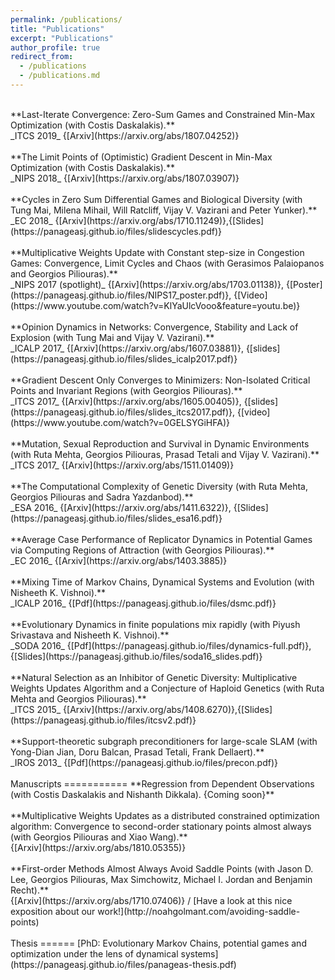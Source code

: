 ```yaml
---
permalink: /publications/
title: "Publications"
excerpt: "Publications"
author_profile: true
redirect_from: 
  - /publications
  - /publications.md
---
```

<br/>
**Last-Iterate Convergence: Zero-Sum Games and Constrained Min-Max Optimization (with Costis Daskalakis).**<br/>
_ITCS 2019_ {[Arxiv](https://arxiv.org/abs/1807.04252)} <br/>
<br/>
**The Limit Points of (Optimistic) Gradient Descent in Min-Max Optimization (with Costis Daskalakis).** <br/>
_NIPS 2018_ {[Arxiv](https://arxiv.org/abs/1807.03907)} <br/>
<br/>
**Cycles in Zero Sum Differential Games and Biological Diversity (with Tung Mai, Milena Mihail, Will Ratcliff, Vijay V. Vazirani and Peter Yunker).** <br/>
_EC 2018_ {[Arxiv](https://arxiv.org/abs/1710.11249)},{[Slides](https://panageasj.github.io/files/slidescycles.pdf)} <br/>
<br/>
**Multiplicative Weights Update with Constant step-size in Congestion Games: Convergence, Limit Cycles and Chaos (with Gerasimos Palaiopanos and Georgios Piliouras).** <br/>
_NIPS 2017 (spotlight)_ {[Arxiv](https://arxiv.org/abs/1703.01138)}, {[Poster](https://panageasj.github.io/files/NIPS17_poster.pdf)}, {[Video](https://www.youtube.com/watch?v=KlYaUlcVooo&feature=youtu.be)} <br/>
<br/>
**Opinion Dynamics in Networks: Convergence, Stability and Lack of Explosion (with Tung Mai and Vijay V. Vazirani).** <br/>
_ICALP 2017_ {[Arxiv](https://arxiv.org/abs/1607.03881)}, {[slides](https://panageasj.github.io/files/slides_icalp2017.pdf)} <br/>
<br/>
**Gradient Descent Only Converges to Minimizers: Non-Isolated Critical Points and Invariant Regions (with Georgios Piliouras).** <br/>
_ITCS 2017_ {[Arxiv](https://arxiv.org/abs/1605.00405)}, {[slides](https://panageasj.github.io/files/slides_itcs2017.pdf)}, {[video](https://www.youtube.com/watch?v=0GELSYGiHFA)} <br/>
<br/>
**Mutation, Sexual Reproduction and Survival in Dynamic Environments (with Ruta Mehta, Georgios Piliouras, Prasad Tetali and Vijay V. Vazirani).** <br/>
_ITCS 2017_ {[Arxiv](https://arxiv.org/abs/1511.01409)} <br/>
<br/>
**The Computational Complexity of Genetic Diversity (with Ruta Mehta, Georgios Piliouras and Sadra Yazdanbod).** <br/>
_ESA 2016_ {[Arxiv](https://arxiv.org/abs/1411.6322)}, {[Slides](https://panageasj.github.io/files/slides_esa16.pdf)}  <br/>
<br/>
**Average Case Performance of Replicator Dynamics in Potential Games via Computing Regions of Attraction (with Georgios Piliouras).** <br/>
_EC 2016_ {[Arxiv](https://arxiv.org/abs/1403.3885)} <br/>
<br/>
**Mixing Time of Markov Chains, Dynamical Systems and Evolution (with Nisheeth K. Vishnoi).** <br/>
_ICALP 2016_ {[Pdf](https://panageasj.github.io/files/dsmc.pdf)} <br/>
<br/>
**Evolutionary Dynamics in finite populations mix rapidly (with Piyush Srivastava and Nisheeth K. Vishnoi).** <br/> 
_SODA 2016_ {[Pdf](https://panageasj.github.io/files/dynamics-full.pdf)},{[Slides](https://panageasj.github.io/files/soda16_slides.pdf)} <br/>
<br/>
**Natural Selection as an Inhibitor of Genetic Diversity: Multiplicative Weights Updates Algorithm and a Conjecture of Haploid Genetics (with Ruta Mehta and Georgios Piliouras).** <br/>
_ITCS 2015_ {[Arxiv](https://arxiv.org/abs/1408.6270)},{[Slides](https://panageasj.github.io/files/itcsv2.pdf)} <br/>
<br/>
**Support-theoretic subgraph preconditioners for large-scale SLAM (with Yong-Dian Jian, Doru Balcan, Prasad Tetali, Frank Dellaert).** <br/>
_IROS 2013_ {[Pdf](https://panageasj.github.io/files/precon.pdf)} <br/>
<br/>
Manuscripts
===========
**Regression from Dependent Observations (with Costis Daskalakis and Nishanth Dikkala). {Coming soon}** <br/>
<br/>
**Multiplicative Weights Updates as a distributed constrained optimization algorithm: Convergence to second-order stationary points almost always (with Georgios Piliouras and Xiao Wang).** <br/>
{[Arxiv](https://arxiv.org/abs/1810.05355)} <br/>
<br/>
**First-order Methods Almost Always Avoid Saddle Points (with Jason D. Lee, Georgios Piliouras, Max Simchowitz, Michael I. Jordan and Benjamin Recht).** <br/>
{[Arxiv](https://arxiv.org/abs/1710.07406)} / [Have a look at this nice exposition about our work!](http://noahgolmant.com/avoiding-saddle-points) <br/>
<br/>
Thesis
======
[PhD: Evolutionary Markov Chains, potential games and optimization under the lens of dynamical systems](https://panageasj.github.io/files/panageas-thesis.pdf) <br/>
